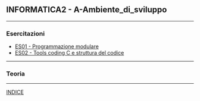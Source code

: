 ## INFORMATICA2 - A-Ambiente_di_sviluppo

---
### Esercitazioni
- [ES01 - Programmazione modulare](https://docs.google.com/presentation/d/1rnkFuhX5BblY07nkkcMq2vfXwqTFLcC_tgou5KFfbJU/edit#slide=id.p)
- [ES02 - Tools coding C e struttura del codice](https://docs.google.com/presentation/d/1woSZLbadNQqucIbC4LIhzH1LgMhm2NKWtOIYXeUz8BY/edit#slide=id.p)

---
### Teoria

--- 
[INDICE](../README.md) 